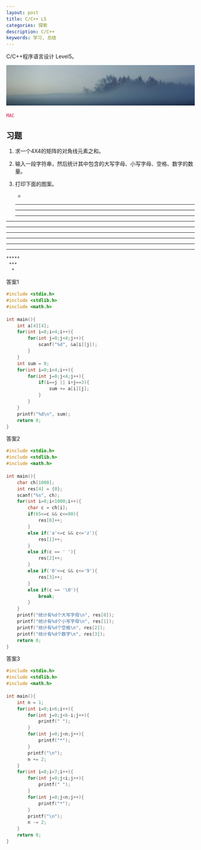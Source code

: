 ```yaml
---
layout: post
title: C/C++ L5
categories: 探索
description: C/C++
keywords: 学习, 总结
---
```


C/C++程序语言设计 Level5。

![](/images/discovery/2.jpeg)

<code style="color:#c7254e;background-color:#f9f2f4;">MAC</code>

## 习题

1. 求一个4X4的矩阵的对角线元素之和。
2. 输入一段字符串，然后统计其中包含的大写字母、小写字母、空格、数字的数量。
3. 打印下面的图案。

      *
     ***
    *****
   *******
  *********
 ***********
*************
 ***********
  *********
   *******
    *****
     ***
      *

答案1

```c
#include <stdio.h>
#include <stdlib.h>
#include <math.h>

int main(){
    int a[4][4];
    for(int i=0;i<4;i++){
        for(int j=0;j<4;j++){
            scanf("%d", &a[i][j]);
        }
    }
    int sum = 0;
    for(int i=0;i<4;i++){
        for(int j=0;j<4;j++){
            if(i==j || i+j==3){
                sum += a[i][j];
            }
        }
    }
    printf("%d\n", sum);
    return 0;
}
```

答案2

```c
#include <stdio.h>
#include <stdlib.h>
#include <math.h>

int main(){
    char ch[1000];
    int res[4] = {0};
    scanf("%s", ch);
    for(int i=0;i<1000;i++){
        char c = ch[i];
        if(65<=c && c<=90){
            res[0]++;
        }
        else if('a'<=c && c<='z'){
            res[1]++;
        }
        else if(c == ' '){
            res[2]++;
        }
        else if('0'<=c && c<='9'){
            res[3]++;
        }
        else if(c == '\0'){
            break;
        }
    }
    printf("统计有%d个大写字母\n", res[0]);
    printf("统计有%d个小写字母\n", res[1]);
    printf("统计有%d个空格\n", res[2]);
    printf("统计有%d个数字\n", res[3]);
    return 0;
}
```

答案3

```c
#include <stdio.h>
#include <stdlib.h>
#include <math.h>

int main(){
    int n = 1;
    for(int i=0;i<6;i++){
        for(int j=0;j<6-i;j++){
            printf(" ");
        }
        for(int j=0;j<n;j++){
            printf("*");
        }
        printf("\n");
        n += 2;
    }
    for(int i=0;i<7;i++){
        for(int j=0;j<i;j++){
            printf(" ");
        }
        for(int j=0;j<n;j++){
            printf("*");
        }
        printf("\n");
        n -= 2;
    }
    return 0;
}
```